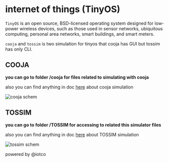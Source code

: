 
# internet of things (TinyOS)

`TinyOS` is an open source, BSD-licensed operating system designed for low-power wireless devices, such as those used in sensor networks, ubiquitous computing, personal area networks, smart buildings, and smart meters.  

`cooja` and `tossim` is two simulation for tinyos that cooja has GUI but tossim has only CLI.  

## COOJA
**you can go to folder /cooja for files related to simulating with cooja**  

also you can find anything in doc 
[here](https://anrg.usc.edu/contiki/index.php/Cooja_Simulator)
about cooja simulation  

![cooja schem](https://www.iotco.net/cooja.png)

## TOSSIM
**you can go to folder /TOSSIM for accessing to related this simulator files**  

also you can find anything in doc 
[here](http://tinyos.stanford.edu/tinyos-wiki/index.php/TOSSIM)
about TOSSIM simulation  

![tossim schem](https://www.iotco.net/tossim.png)


powered by @iotco

